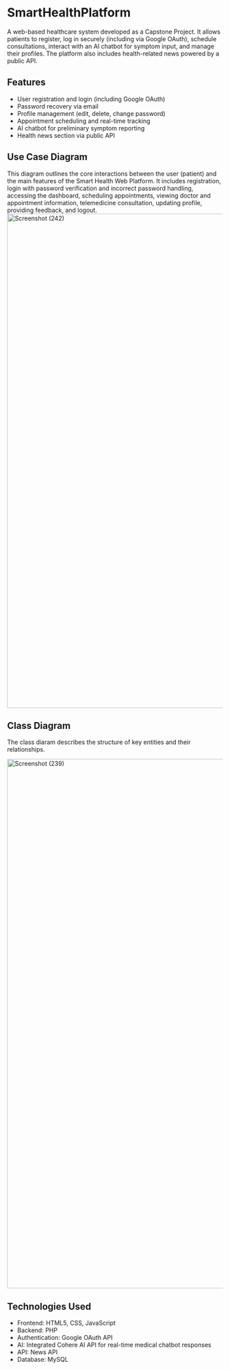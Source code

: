 # SmartHealthPlatform
A web-based healthcare system developed as a Capstone Project. It allows patients to register, log in securely (including via Google OAuth), schedule consultations, interact with an AI chatbot for symptom input, and manage their profiles. The platform also includes health-related news powered by a public API.

##  Features
- User registration and login (including Google OAuth)
- Password recovery via email
- Profile management (edit, delete, change password)
- Appointment scheduling and real-time tracking
- AI chatbot for preliminary symptom reporting
- Health news section via public API

##  Use Case Diagram

This diagram outlines the core interactions between the user (patient) and the main features of the Smart Health Web Platform. It includes registration, login with password verification and incorrect password handling, accessing the dashboard, scheduling appointments, viewing doctor and appointment information, telemedicine consultation, updating profile, providing feedback, and logout.
<img width="2418" height="1152" alt="Screenshot (242)" src="https://github.com/user-attachments/assets/f8b0e16d-202d-4ef6-bbc4-5e9dc67b90f3" />



##  Class Diagram  

The class diaram describes the structure of key entities and their relationships.

<img width="1426" height="1234" alt="Screenshot (239)" src="https://github.com/user-attachments/assets/f5c4baed-97d3-49b7-ae2b-c76eda1c0aa2" />

## Technologies Used

- Frontend: HTML5, CSS, JavaScript 
- Backend: PHP
- Authentication: Google OAuth API
- AI: Integrated Cohere AI API for real-time medical chatbot responses
- API: News API
- Database: MySQL



